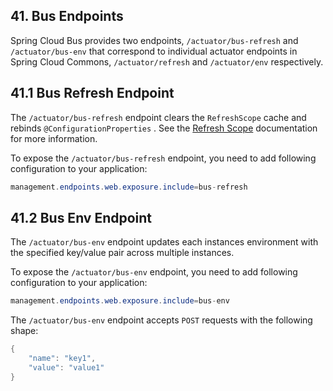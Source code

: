 ## 41. Bus Endpoints

Spring Cloud Bus provides two endpoints,  `/actuator/bus-refresh`  and  `/actuator/bus-env`  that correspond to individual actuator endpoints in Spring Cloud Commons,  `/actuator/refresh`  and  `/actuator/env`  respectively.

## 41.1 Bus Refresh Endpoint

The  `/actuator/bus-refresh`  endpoint clears the  `RefreshScope`  cache and rebinds  `@ConfigurationProperties` . See the [Refresh Scope](multi__spring_cloud_context_application_context_services.html#refresh-scope) documentation for more information.

To expose the  `/actuator/bus-refresh`  endpoint, you need to add following configuration to your application:

```java
management.endpoints.web.exposure.include=bus-refresh
```

## 41.2 Bus Env Endpoint

The  `/actuator/bus-env`  endpoint updates each instances environment with the specified key/value pair across multiple instances.

To expose the  `/actuator/bus-env`  endpoint, you need to add following configuration to your application:

```java
management.endpoints.web.exposure.include=bus-env
```

The  `/actuator/bus-env`  endpoint accepts  `POST`  requests with the following shape:

```java
{
	"name": "key1",
	"value": "value1"
}
```

